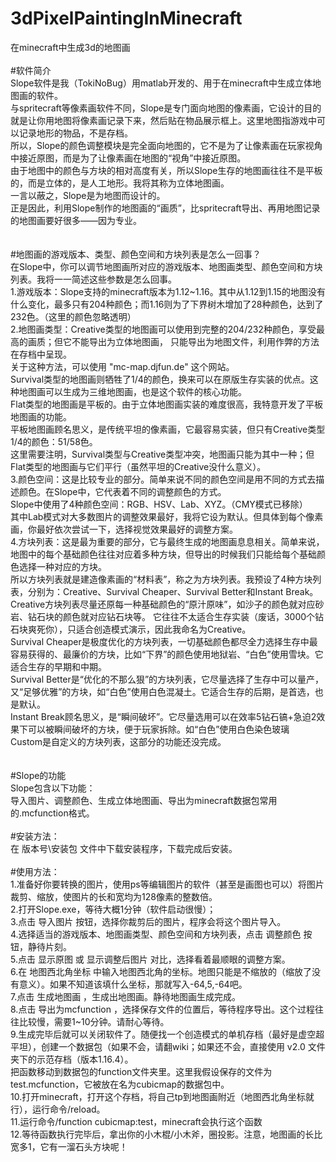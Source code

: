 # 3dPixelPaintingInMinecraft<br>
在minecraft中生成3d的地图画<br>
<br>
#软件简介<br>
Slope软件是我（TokiNoBug）用matlab开发的、用于在minecraft中生成立体地图画的软件。<br>
与spritecraft等像素画软件不同，Slope是专门面向地图的像素画，它设计的目的就是让你用地图将像素画记录下来，然后贴在物品展示框上。这里地图指游戏中可以记录地形的物品，不是存档。<br>
所以，Slope的颜色调整模块是完全面向地图的，它不是为了让像素画在玩家视角中接近原图，而是为了让像素画在地图的“视角”中接近原图。<br>
由于地图中的颜色与方块的相对高度有关，所以Slope生存的地图画往往不是平板的，而是立体的，是人工地形。我将其称为立体地图画。<br>
一言以蔽之，Slope是为地图而设计的。<br>
正是因此，利用Slope制作的地图画的“画质”，比spritecraft导出、再用地图记录的地图画要好很多——因为专业。<br>
<br>
<br>
#地图画的游戏版本、类型、颜色空间和方块列表是怎么一回事？<br>
在Slope中，你可以调节地图画所对应的游戏版本、地图画类型、颜色空间和方块列表。我将一一简述这些参数是怎么回事。<br>
1.游戏版本：Slope支持的minecraft版本为1.12\~1.16。其中从1.12到1.15的地图没有什么变化，最多只有204种颜色；而1.16则为了下界树木增加了28种颜色，达到了232色。（这里的颜色忽略透明）<br>
2.地图画类型：Creative类型的地图画可以使用到完整的204/232种颜色，享受最高的画质；但它不能导出为立体地图画，
只能导出为地图文件，利用作弊的方法在存档中呈现。<br>关于这种方法，可以使用 "mc-map.djfun.de" 这个网站。<br>
Survival类型的地图画则牺牲了1/4的颜色，换来可以在原版生存实装的优点。这种地图画可以生成为三维地图画，也是这个软件的核心功能。<br>
Flat类型的地图画是平板的。由于立体地图画实装的难度很高，我特意开发了平板地图画的功能。<br>平板地图画顾名思义，是传统平坦的像素画，它最容易实装，但只有Creative类型1/4的颜色：51/58色。<br>
这里需要注明，Survival类型与Creative类型冲突，地图画只能为其中一种；但Flat类型的地图画与它们平行（虽然平坦的Creative没什么意义）。<br>
3.颜色空间：这是比较专业的部分。简单来说不同的颜色空间是用不同的方式去描述颜色。在Slope中，它代表着不同的调整颜色的方式。<br>
Slope中使用了4种颜色空间：RGB、HSV、Lab、XYZ。（CMY模式已移除）<br>
其中Lab模式对大多数图片的调整效果最好，我将它设为默认。但具体到每个像素画，你最好依次尝试一下，选择视觉效果最好的调整方案。<br>
4.方块列表：这是最为重要的部分，它与最终生成的地图画息息相关。简单来说，地图中的每个基础颜色往往对应着多种方块，但导出的时候我们只能给每个基础颜色选择一种对应的方块。<br>
所以方块列表就是建造像素画的“材料表”，称之为方块列表。我预设了4种方块列表，分别为：Creative、Survival Cheaper、Survival Better和Instant Break。<br>
Creative方块列表尽量还原每一种基础颜色的“原汁原味”，如沙子的颜色就对应砂岩、钻石块的颜色就对应钻石块等。
它往往不太适合生存实装（废话，3000个钻石块爽死你），只适合创造模式演示，因此我命名为Creative。<br>
Survival Cheaper是极度优化的方块列表，一切基础颜色都尽全力选择生存中最容易获得的、最廉价的方块，比如“下界”的颜色使用地狱岩、“白色”使用雪块。它适合生存的早期和中期。<br>
Survival Better是“优化的不那么狠”的方块列表，它尽量选择了生存中可以量产，又“足够优雅”的方块，如“白色”使用白色混凝土。它适合生存的后期，是首选，也是默认。<br>
Instant Break顾名思义，是“瞬间破坏”。它尽量选用可以在效率5钻石镐+急迫2效果下可以被瞬间破坏的方块，便于玩家拆除。如“白色”使用白色染色玻璃<br>
Custom是自定义的方块列表，这部分的功能还没完成。<br>
<br>
<br>
#Slope的功能<br>
Slope包含以下功能：<br>
导入图片、调整颜色、生成立体地图画、导出为minecraft数据包常用的.mcfunction格式。<br>
<br>
#安装方法：<br>
在 版本号\安装包 文件中下载安装程序，下载完成后安装。<br>
<br>
#使用方法：<br>
1.准备好你要转换的图片，使用ps等编辑图片的软件（甚至是画图也可以）将图片裁剪、缩放，使图片的长和宽均为128像素的整数倍。<br>
2.打开Slope.exe，等待大概1分钟（软件启动很慢）；<br>
3.点击 导入图片 按钮，选择你裁剪后的图片，程序会将这个图片导入。<br>
4.选择适当的游戏版本、地图画类型、颜色空间和方块列表，点击 调整颜色 按钮，静待片刻。<br>
5.点击 显示原图 或 显示调整后图片 对比，选择看着最顺眼的调整方案。<br>
6.在 地图西北角坐标 中输入地图西北角的坐标。地图只能是不缩放的（缩放了没有意义）。如果不知道该填什么坐标，那就写入-64,5,-64吧。<br>
7.点击 生成地图画 ，生成出地图画。静待地图画生成完成。<br>
8.点击 导出为mcfunction ，选择保存文件的位置后，等待程序导出。这个过程往往比较慢，需要1\~10分钟。请耐心等待。<br>
9.生成完毕后就可以关闭软件了。随便找一个创造模式的单机存档（最好是虚空超平坦），创建一个数据包（如果不会，请翻wiki；如果还不会，直接使用 v2.0 文件夹下的示范存档（版本1.16.4）。<br>
把函数移动到数据包的function文件夹里。这里我假设保存的文件为test.mcfunction，它被放在名为cubicmap的数据包中。<br>
10.打开minecraft，打开这个存档，将自己tp到地图画附近（地图西北角坐标就行），运行命令/reload。<br>
11.运行命令/function cubicmap:test，minecraft会执行这个函数<br>
12.等待函数执行完毕后，拿出你的小木棍/小木斧，圈投影。注意，地图画的长比宽多1，它有一溜石头方块呢！<br>
